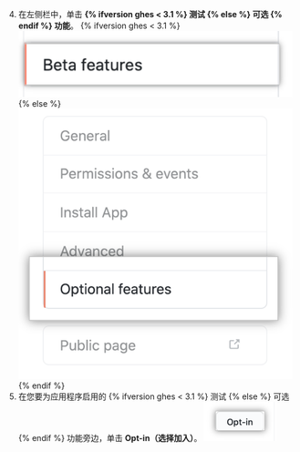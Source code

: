 4. 在左侧栏中，单击 **{% ifversion ghes < 3.1 %} 测试 {% else %} 可选 {% endif %} 功能**。
  {% ifversion ghes < 3.1 %} ![Beta features tab](/assets/images/github-apps/beta-features-option.png) {% else %} ![Optional features tab](/assets/images/github-apps/optional-features-option.png) {% endif %}
5. 在您要为应用程序启用的 {% ifversion ghes < 3.1 %} 测试 {% else %} 可选 {% endif %} 功能旁边，单击 **Opt-in（选择加入）**。 ![用于启用测试版功能的选择加入按钮](/assets/images/github-apps/enable-optional-features.png)
